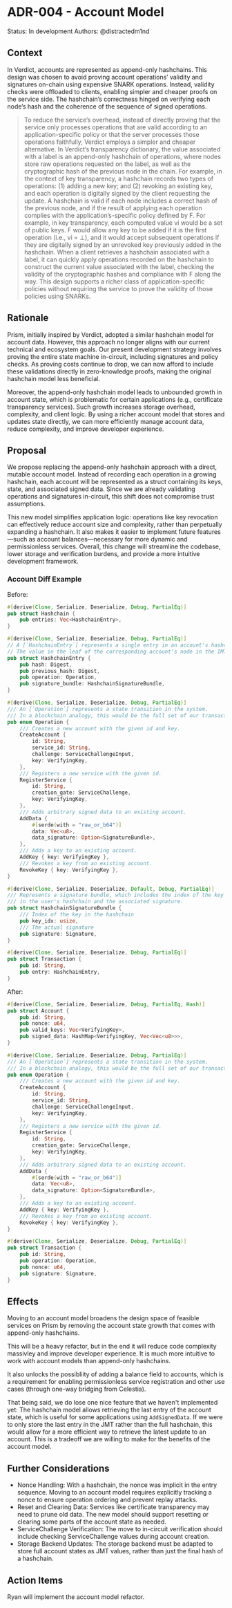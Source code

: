 # ADR-004 - Account Model

Status: In development
Authors: @distractedm1nd

## Context

In Verdict, accounts are represented as append-only hashchains. This design was chosen to avoid proving account operations’ validity and signatures on-chain using expensive SNARK operations. Instead, validity checks were offloaded to clients, enabling simpler and cheaper proofs on the service side. The hashchain’s correctness hinged on verifying each node’s hash and the coherence of the sequence of signed operations.

> To
reduce the service’s overhead, instead of directly proving
that the service only processes operations that are valid
according to an application-specific policy or that the
server processes those operations faithfully, Verdict
employs a simpler and cheaper alternative. In Verdict’s
transparency dictionary, the value associated with a label
is an append-only hashchain of operations, where nodes
store raw operations requested on the label, as well as the
cryptographic hash of the previous node in the chain. For
example, in the context of key transparency, a hashchain
records two types of operations: (1) adding a new key;
and (2) revoking an existing key, and each operation is
digitally signed by the client requesting the update.
A hashchain is valid if each node includes a correct
hash of the previous node, and if the result of applying
each operation complies with the application’s-specific
policy defined by F. For example, in key transparency,
each computed value vi would be a set of public keys.
F would allow any key to be added if it is the first
operation (i.e., vi = ⊥), and it would accept subsequent
operations if they are digitally signed by an unrevoked
key previously added in the hashchain.
When a client retrieves a hashchain associated with
a label, it can quickly apply operations recorded on
the hashchain to construct the current value associated
with the label, checking the validity of the cryptographic
hashes and compliance with F along the way. This design
supports a richer class of application-specific policies
without requiring the service to prove the validity of
those policies using SNARKs.

## Rationale

Prism, initially inspired by Verdict, adopted a similar hashchain model for account data. However, this approach no longer aligns with our current technical and ecosystem goals. Our present development strategy involves proving the entire state machine in-circuit, including signatures and policy checks. As proving costs continue to drop, we can now afford to include these validations directly in zero-knowledge proofs, making the original hashchain model less beneficial.

Moreover, the append-only hashchain model leads to unbounded growth in account state, which is problematic for certain applications (e.g., certificate transparency services). Such growth increases storage overhead, complexity, and client logic. By using a richer account model that stores and updates state directly, we can more efficiently manage account data, reduce complexity, and improve developer experience.

## Proposal

We propose replacing the append-only hashchain approach with a direct, mutable account model. Instead of recording each operation in a growing hashchain, each account will be represented as a struct containing its keys, state, and associated signed data. Since we are already validating operations and signatures in-circuit, this shift does not compromise trust assumptions.

This new model simplifies application logic: operations like key revocation can effectively reduce account size and complexity, rather than perpetually expanding a hashchain. It also makes it easier to implement future features—such as account balances—necessary for more dynamic and permissionless services. Overall, this change will streamline the codebase, lower storage and verification burdens, and provide a more intuitive development framework.

### Account Diff Example
Before:
```rust
#[derive(Clone, Serialize, Deserialize, Debug, PartialEq)]
pub struct Hashchain {
    pub entries: Vec<HashchainEntry>,
}

#[derive(Clone, Serialize, Deserialize, Debug, PartialEq)]
// A [`HashchainEntry`] represents a single entry in an account's hashchain.
// The value in the leaf of the corresponding account's node in the IMT is the hash of the last node in the hashchain.
pub struct HashchainEntry {
    pub hash: Digest,
    pub previous_hash: Digest,
    pub operation: Operation,
    pub signature_bundle: HashchainSignatureBundle,
}

#[derive(Clone, Serialize, Deserialize, Debug, PartialEq)]
/// An [`Operation`] represents a state transition in the system.
/// In a blockchain analogy, this would be the full set of our transaction types.
pub enum Operation {
    /// Creates a new account with the given id and key.
    CreateAccount {
        id: String,
        service_id: String,
        challenge: ServiceChallengeInput,
        key: VerifyingKey,
    },
    /// Registers a new service with the given id.
    RegisterService {
        id: String,
        creation_gate: ServiceChallenge,
        key: VerifyingKey,
    },
    /// Adds arbitrary signed data to an existing account.
    AddData {
        #[serde(with = "raw_or_b64")]
        data: Vec<u8>,
        data_signature: Option<SignatureBundle>,
    },
    /// Adds a key to an existing account.
    AddKey { key: VerifyingKey },
    /// Revokes a key from an existing account.
    RevokeKey { key: VerifyingKey },
}

#[derive(Clone, Serialize, Deserialize, Default, Debug, PartialEq)]
/// Represents a signature bundle, which includes the index of the key
/// in the user's hashchain and the associated signature.
pub struct HashchainSignatureBundle {
    /// Index of the key in the hashchain
    pub key_idx: usize,
    /// The actual signature
    pub signature: Signature,
}

#[derive(Clone, Serialize, Deserialize, Debug, PartialEq)]
pub struct Transaction {
    pub id: String,
    pub entry: HashchainEntry,
}
```

After:
```rust
#[derive(Clone, Serialize, Deserialize, Debug, PartialEq, Hash)]
pub struct Account {
    pub id: String,
    pub nonce: u64,
    pub valid_keys: Vec<VerifyingKey>,
    pub signed_data: HashMap<VerifyingKey, Vec<Vec<u8>>>,
}

#[derive(Clone, Serialize, Deserialize, Debug, PartialEq)]
/// An [`Operation`] represents a state transition in the system.
/// In a blockchain analogy, this would be the full set of our transaction types.
pub enum Operation {
    /// Creates a new account with the given id and key.
    CreateAccount {
        id: String,
        service_id: String,
        challenge: ServiceChallengeInput,
        key: VerifyingKey,
    },
    /// Registers a new service with the given id.
    RegisterService {
        id: String,
        creation_gate: ServiceChallenge,
        key: VerifyingKey,
    },
    /// Adds arbitrary signed data to an existing account.
    AddData {
        #[serde(with = "raw_or_b64")]
        data: Vec<u8>,
        data_signature: Option<SignatureBundle>,
    },
    /// Adds a key to an existing account.
    AddKey { key: VerifyingKey },
    /// Revokes a key from an existing account.
    RevokeKey { key: VerifyingKey },
}

#[derive(Clone, Serialize, Deserialize, Debug, PartialEq)]
pub struct Transaction {
    pub id: String,
    pub operation: Operation,
    pub nonce: u64,
    pub signature: Signature,
}
```

## Effects

Moving to an account model broadens the design space of feasible services on Prism by removing the account state growth that comes with append-only hashchains.

This will be a heavy refactor, but in the end it will reduce code complexity massivley and improve developer experience. It is much more intuitive to work with account models than append-only hashchains.

It also unlocks the possibliity of adding a balance field to accounts, which is a requirement for enabling permissionless service registration and other use cases (through one-way bridging from Celestia).

That being said, we do lose one nice feature that we haven't implemented yet: The hashchain model allows retrieving the last entry of the account state, which is useful for some applications using `AddSignedData`. If we were to only store the last entry in the JMT rather than the full hashchain, this would allow for a more efficient way to retrieve the latest update to an account. This is a tradeoff we are willing to make for the benefits of the account model.

## Further Considerations

- Nonce Handling: With a hashchain, the nonce was implicit in the entry sequence. Moving to an account model requires explicitly tracking a nonce to ensure operation ordering and prevent replay attacks.
- Reset and Clearing Data: Services like certificate transparency may need to prune old data. The new model should support resetting or clearing some parts of the account state as needed.
- ServiceChallenge Verification: The move to in-circuit verification should include checking ServiceChallenge values during account creation.
- Storage Backend Updates: The storage backend must be adapted to store full account states as JMT values, rather than just the final hash of a hashchain.


## Action Items

Ryan will implement the account model refactor.
